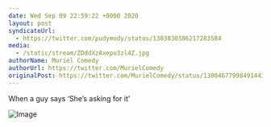 ```yaml
---
date: Wed Sep 09 22:59:22 +0000 2020
layout: post
syndicateUrl:
  - https://twitter.com/pudymody/status/1303830386217283584
media:
  - /static/stream/ZDddXzAxepu3zl4Z.jpg
authorName: Muriel Comedy
authorUrl: https://twitter.com/MurielComedy
originalPost: https://twitter.com/MurielComedy/status/1300467799849144324
---
```

When a guy says ‘She’s asking for it’ 

![Image](/static/stream/ZDddXzAxepu3zl4Z.jpg)